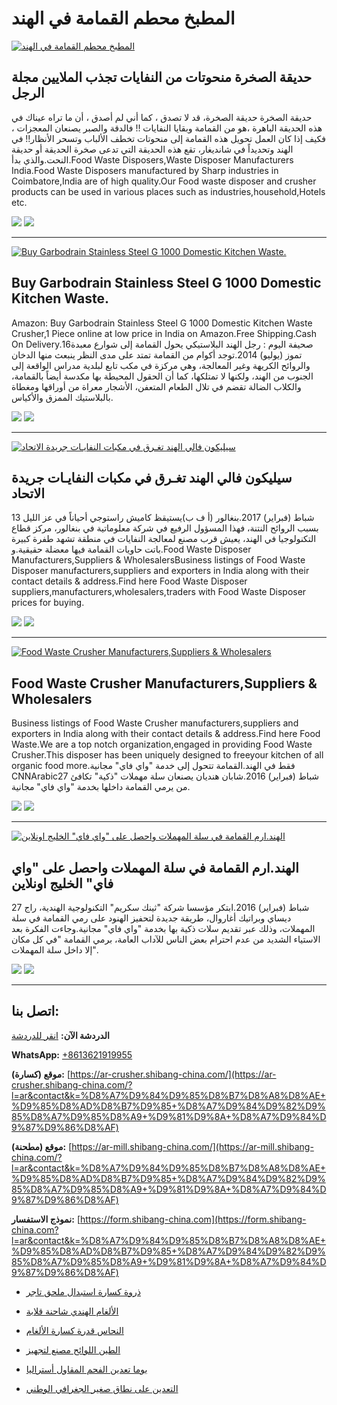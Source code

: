 # المطبخ محطم القمامة في الهند

<a href="https://swt.shibang-china.com/?l=ar&img&k=%D8%A7%D9%84%D9%85%D8%B7%D8%A8%D8%AE+%D9%85%D8%AD%D8%B7%D9%85+%D8%A7%D9%84%D9%82%D9%85%D8%A7%D9%85%D8%A9+%D9%81%D9%8A+%D8%A7%D9%84%D9%87%D9%86%D8%AF" target="_blank">![المطبخ محطم القمامة في الهند](http://static.shibang-china.com/all-800x300/1375.jpg)</a>

## حديقة الصخرة منحوتات من النفايات تجذب الملايين مجلة الرجل
حديقة الصخرة حديقة الصخرة، قد لا تصدق ، كما أني لم أصدق ، أن ما تراه عيناك في هذه الحديقة الباهرة ،هو من القمامة وبقايا النفايات !! فالدقة والصبر يصنعان المعجزات ، فكيف إذا كان العمل تحويل هذه القمامة إلى منحوتات تخطف الألباب وتسحر الأنظار!! في الهند وتحديداً في شانديغار، تقع هذه الحديقة التي تدعى صخرة الحديقة أو حديقة النحت.والذي بدأ.Food Waste Disposers,Waste Disposer Manufacturers India.Food Waste Disposers manufactured by Sharp industries in Coimbatore,India are of high quality.Our Food waste disposer and crusher products can be used in various places such as industries,household,Hotels etc.


<a href="https://whatsapp.shibangsoft.com/WhatsApp.php" target="_blank" title="WhatsApp">![](http://static.shibang-china.com/icon/whatsapp.png)</a> <a href="https://swt.shibang-china.com/?l=ar&icon&k=%D8%A7%D9%84%D9%85%D8%B7%D8%A8%D8%AE+%D9%85%D8%AD%D8%B7%D9%85+%D8%A7%D9%84%D9%82%D9%85%D8%A7%D9%85%D8%A9+%D9%81%D9%8A+%D8%A7%D9%84%D9%87%D9%86%D8%AF" target="_blank">![](http://static.shibang-china.com/icon/chat-ar.png)</a>

---

<a href="https://swt.shibang-china.com/?l=ar&img&k=%D8%A7%D9%84%D9%85%D8%B7%D8%A8%D8%AE+%D9%85%D8%AD%D8%B7%D9%85+%D8%A7%D9%84%D9%82%D9%85%D8%A7%D9%85%D8%A9+%D9%81%D9%8A+%D8%A7%D9%84%D9%87%D9%86%D8%AF" target="_blank">![Buy Garbodrain Stainless Steel G 1000 Domestic Kitchen Waste.](http://static.shibang-china.com/all-800x300/686.jpg)</a>

## Buy Garbodrain Stainless Steel G 1000 Domestic Kitchen Waste.
Amazon: Buy Garbodrain Stainless Steel G 1000 Domestic Kitchen Waste Crusher,1 Piece online at low price in India on Amazon.Free Shipping.Cash On Delivery.صحيفة اليوم : رجل الهند البلاستيكي يحول القمامة إلى شوارع معبدة16 تموز (يوليو) 2014.توجد أكوام من القمامة تمتد على مدى النظر ينبعث منها الدخان والروائح الكريهة وغير المعالجة، وهي مركزة في مكب تابع لبلدية مدراس الواقعة إلى الجنوب من الهند، ولكنها لا تمتلكها، كما أن الحقول المحيطة بها مكدسة أيضاً بالقمامة، والكلاب الضالة تقضم في تلال الطعام المتعفن، الأشجار معراة من أوراقها ومغطاة بالبلاستيك الممزق والأكياس.


<a href="https://whatsapp.shibangsoft.com/WhatsApp.php" target="_blank" title="WhatsApp">![](http://static.shibang-china.com/icon/whatsapp.png)</a> <a href="https://swt.shibang-china.com/?l=ar&icon&k=%D8%A7%D9%84%D9%85%D8%B7%D8%A8%D8%AE+%D9%85%D8%AD%D8%B7%D9%85+%D8%A7%D9%84%D9%82%D9%85%D8%A7%D9%85%D8%A9+%D9%81%D9%8A+%D8%A7%D9%84%D9%87%D9%86%D8%AF" target="_blank">![](http://static.shibang-china.com/icon/chat-ar.png)</a>

---

<a href="https://swt.shibang-china.com/?l=ar&img&k=%D8%A7%D9%84%D9%85%D8%B7%D8%A8%D8%AE+%D9%85%D8%AD%D8%B7%D9%85+%D8%A7%D9%84%D9%82%D9%85%D8%A7%D9%85%D8%A9+%D9%81%D9%8A+%D8%A7%D9%84%D9%87%D9%86%D8%AF" target="_blank">![سيليكون فالي الهند تغـرق في مكبات النفايـات جريدة الاتحاد](http://static.shibang-china.com/all-800x300/1310.jpg)</a>

## سيليكون فالي الهند تغـرق في مكبات النفايـات جريدة الاتحاد
13 شباط (فبراير) 2017.بنغالور (أ ف ب)يستيقظ كاميش راستوجي أحياناً في عز الليل بسبب الروائح النتنة، فهذا المسؤول الرفيع في شركة معلوماتية في بنغالور، مركز قطاع التكنولوجيا في الهند، يعيش قرب مصنع لمعالجة النفايات في منطقة تشهد طفرة كبيرة باتت حاويات القمامة فيها معضلة حقيقية.و.Food Waste Disposer Manufacturers,Suppliers &amp; WholesalersBusiness listings of Food Waste Disposer manufacturers,suppliers and exporters in India along with their contact details &amp; address.Find here Food Waste Disposer suppliers,manufacturers,wholesalers,traders with Food Waste Disposer prices for buying.


<a href="https://whatsapp.shibangsoft.com/WhatsApp.php" target="_blank" title="WhatsApp">![](http://static.shibang-china.com/icon/whatsapp.png)</a> <a href="https://swt.shibang-china.com/?l=ar&icon&k=%D8%A7%D9%84%D9%85%D8%B7%D8%A8%D8%AE+%D9%85%D8%AD%D8%B7%D9%85+%D8%A7%D9%84%D9%82%D9%85%D8%A7%D9%85%D8%A9+%D9%81%D9%8A+%D8%A7%D9%84%D9%87%D9%86%D8%AF" target="_blank">![](http://static.shibang-china.com/icon/chat-ar.png)</a>

---

<a href="https://swt.shibang-china.com/?l=ar&img&k=%D8%A7%D9%84%D9%85%D8%B7%D8%A8%D8%AE+%D9%85%D8%AD%D8%B7%D9%85+%D8%A7%D9%84%D9%82%D9%85%D8%A7%D9%85%D8%A9+%D9%81%D9%8A+%D8%A7%D9%84%D9%87%D9%86%D8%AF" target="_blank">![Food Waste Crusher Manufacturers,Suppliers &amp; Wholesalers](http://static.shibang-china.com/all-800x300/1098.jpg)</a>

## Food Waste Crusher Manufacturers,Suppliers &amp; Wholesalers
Business listings of Food Waste Crusher manufacturers,suppliers and exporters in India along with their contact details &amp; address.Find here Food Waste.We are a top notch organization,engaged in providing Food Waste Crusher.This disposer has been uniquely designed to freeyour kitchen of all organic food more.فقط في الهند.القمامة تتحول إلى خدمة &quot;واي فاي&quot; مجانية CNNArabic27 شباط (فبراير) 2016.شابان هنديان يصنعان سلة مهملات &quot;ذكية&quot; تكافئ من يرمي القمامة داخلها بخدمة &quot;واي فاي&quot; مجانية.


<a href="https://whatsapp.shibangsoft.com/WhatsApp.php" target="_blank" title="WhatsApp">![](http://static.shibang-china.com/icon/whatsapp.png)</a> <a href="https://swt.shibang-china.com/?l=ar&icon&k=%D8%A7%D9%84%D9%85%D8%B7%D8%A8%D8%AE+%D9%85%D8%AD%D8%B7%D9%85+%D8%A7%D9%84%D9%82%D9%85%D8%A7%D9%85%D8%A9+%D9%81%D9%8A+%D8%A7%D9%84%D9%87%D9%86%D8%AF" target="_blank">![](http://static.shibang-china.com/icon/chat-ar.png)</a>

---

<a href="https://swt.shibang-china.com/?l=ar&img&k=%D8%A7%D9%84%D9%85%D8%B7%D8%A8%D8%AE+%D9%85%D8%AD%D8%B7%D9%85+%D8%A7%D9%84%D9%82%D9%85%D8%A7%D9%85%D8%A9+%D9%81%D9%8A+%D8%A7%D9%84%D9%87%D9%86%D8%AF" target="_blank">![الهند.ارم القمامة في سلة المهملات واحصل على &quot;واي فاي&quot; الخليج اونلاين](http://static.shibang-china.com/all-800x300/808.jpg)</a>

## الهند.ارم القمامة في سلة المهملات واحصل على &quot;واي فاي&quot; الخليج اونلاين
27 شباط (فبراير) 2016.ابتكر مؤسسا شركة &quot;ثينك سكريم&quot; التكنولوجية الهندية، راج ديساي وبراتيك أغاروال، طريقة جديدة لتحفيز الهنود على رمي القمامة في سلة المهملات، وذلك عبر تقديم سلات ذكية بها بخدمة &quot;واي فاي&quot; مجانية.وجاءت الفكرة بعد الاستياء الشديد من عدم احترام بعض الناس للآداب العامة، برمي القمامة &quot;في كل مكان إلا داخل سلة المهملات&quot;.

<a href="https://whatsapp.shibangsoft.com/WhatsApp.php" target="_blank" title="WhatsApp">![](http://static.shibang-china.com/icon/whatsapp.png)</a> <a href="https://swt.shibang-china.com/?l=ar&icon&k=%D8%A7%D9%84%D9%85%D8%B7%D8%A8%D8%AE+%D9%85%D8%AD%D8%B7%D9%85+%D8%A7%D9%84%D9%82%D9%85%D8%A7%D9%85%D8%A9+%D9%81%D9%8A+%D8%A7%D9%84%D9%87%D9%86%D8%AF" target="_blank">![](http://static.shibang-china.com/icon/chat-ar.png)</a>

---
## اتصل بنا:

**الدردشة الآن:** [انقر للدردشة](https://swt.shibang-china.com?l=ar&contact&k=%D8%A7%D9%84%D9%85%D8%B7%D8%A8%D8%AE+%D9%85%D8%AD%D8%B7%D9%85+%D8%A7%D9%84%D9%82%D9%85%D8%A7%D9%85%D8%A9+%D9%81%D9%8A+%D8%A7%D9%84%D9%87%D9%86%D8%AF)

**WhatsApp:**  [+8613621919955](https://whatsapp.shibangsoft.com/WhatsApp.php)

**موقع (كسارة):** [https://ar-crusher.shibang-china.com/](https://ar-crusher.shibang-china.com/?l=ar&contact&k=%D8%A7%D9%84%D9%85%D8%B7%D8%A8%D8%AE+%D9%85%D8%AD%D8%B7%D9%85+%D8%A7%D9%84%D9%82%D9%85%D8%A7%D9%85%D8%A9+%D9%81%D9%8A+%D8%A7%D9%84%D9%87%D9%86%D8%AF)

**موقع (مطحنة):** [https://ar-mill.shibang-china.com/](https://ar-mill.shibang-china.com/?l=ar&contact&k=%D8%A7%D9%84%D9%85%D8%B7%D8%A8%D8%AE+%D9%85%D8%AD%D8%B7%D9%85+%D8%A7%D9%84%D9%82%D9%85%D8%A7%D9%85%D8%A9+%D9%81%D9%8A+%D8%A7%D9%84%D9%87%D9%86%D8%AF)

**نموذج الاستفسار:** [https://form.shibang-china.com](https://form.shibang-china.com?l=ar&contact&k=%D8%A7%D9%84%D9%85%D8%B7%D8%A8%D8%AE+%D9%85%D8%AD%D8%B7%D9%85+%D8%A7%D9%84%D9%82%D9%85%D8%A7%D9%85%D8%A9+%D9%81%D9%8A+%D8%A7%D9%84%D9%87%D9%86%D8%AF)

* [ذروة كسارة استبدال ملحق تاجر](../28/%D8%B0%D8%B1%D9%88%D8%A9%20%D9%83%D8%B3%D8%A7%D8%B1%D8%A9%20%D8%A7%D8%B3%D8%AA%D8%A8%D8%AF%D8%A7%D9%84%20%D9%85%D9%84%D8%AD%D9%82%20%D8%AA%D8%A7%D8%AC%D8%B1.md)

* [الألغام الهندي شاحنة قلابة](../28/%D8%A7%D9%84%D8%A3%D9%84%D8%BA%D8%A7%D9%85%20%D8%A7%D9%84%D9%87%D9%86%D8%AF%D9%8A%20%D8%B4%D8%A7%D8%AD%D9%86%D8%A9%20%D9%82%D9%84%D8%A7%D8%A8%D8%A9.md)

* [النحاس قدرة كسارة الألغام](../26/%D8%A7%D9%84%D9%86%D8%AD%D8%A7%D8%B3%20%D9%82%D8%AF%D8%B1%D8%A9%20%D9%83%D8%B3%D8%A7%D8%B1%D8%A9%20%D8%A7%D9%84%D8%A3%D9%84%D8%BA%D8%A7%D9%85.md)

* [الطين اللوائح مصنع لتجهيز](../29/%D8%A7%D9%84%D8%B7%D9%8A%D9%86%20%D8%A7%D9%84%D9%84%D9%88%D8%A7%D8%A6%D8%AD%20%D9%85%D8%B5%D9%86%D8%B9%20%D9%84%D8%AA%D8%AC%D9%87%D9%8A%D8%B2.md)

* [بوما تعدين الفحم المقاول أستراليا](../29/%D8%A8%D9%88%D9%85%D8%A7%20%D8%AA%D8%B9%D8%AF%D9%8A%D9%86%20%D8%A7%D9%84%D9%81%D8%AD%D9%85%20%D8%A7%D9%84%D9%85%D9%82%D8%A7%D9%88%D9%84%20%D8%A3%D8%B3%D8%AA%D8%B1%D8%A7%D9%84%D9%8A%D8%A7.md)

* [التعدين على نطاق صغير الجغرافي الوطني](../29/%D8%A7%D9%84%D8%AA%D8%B9%D8%AF%D9%8A%D9%86%20%D8%B9%D9%84%D9%89%20%D9%86%D8%B7%D8%A7%D9%82%20%D8%B5%D8%BA%D9%8A%D8%B1%20%D8%A7%D9%84%D8%AC%D8%BA%D8%B1%D8%A7%D9%81%D9%8A%20%D8%A7%D9%84%D9%88%D8%B7%D9%86%D9%8A.md)